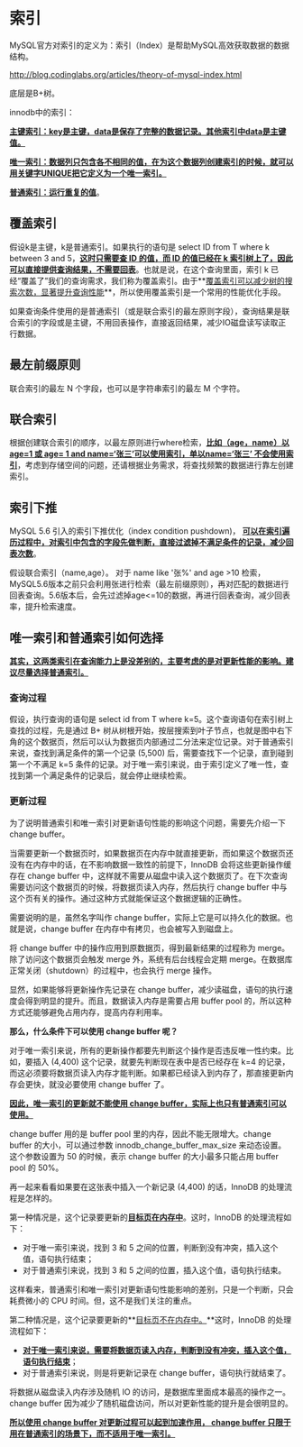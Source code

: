 # 索引

MySQL官方对索引的定义为：索引（Index）是帮助MySQL高效获取数据的数据结构。

http://blog.codinglabs.org/articles/theory-of-mysql-index.html

底层是B+树。



innodb中的索引：

<u>**主键索引：key是主键，data是保存了完整的数据记录。其他索引中data是主键值。**</u>

**<u>唯一索引：数据列只包含各不相同的值，在为这个数据列创建索引的时候，就可以用关键字UNIQUE把它定义为一个唯一索引。</u>**

**<u>普通索引：运行重复的值</u>**。



## 覆盖索引

假设k是主键，k是普通索引。如果执行的语句是 select ID from T where k between 3 and 5，<u>**这时只需要查 ID 的值，而 ID 的值已经在 k 索引树上了，因此可以直接提供查询结果，不需要回表**</u>。也就是说，在这个查询里面，索引 k 已经“覆盖了”我们的查询需求，我们称为覆盖索引。由于**<u>覆盖索引可以减少树的搜索次数，显著提升查询性能</u>**，所以使用覆盖索引是一个常用的性能优化手段。

如果查询条件使用的是普通索引（或是联合索引的最左原则字段），查询结果是联合索引的字段或是主键，不用回表操作，直接返回结果，减少IO磁盘读写读取正行数据。



## 最左前缀原则

联合索引的最左 N 个字段，也可以是字符串索引的最左 M 个字符。



## 联合索引

根据创建联合索引的顺序，以最左原则进行where检索，<u>**比如（age，name）以age=1 或 age= 1 and name=‘张三’可以使用索引，单以name=‘张三’ 不会使用索引**</u>，考虑到存储空间的问题，还请根据业务需求，将查找频繁的数据进行靠左创建索引。



## 索引下推

MySQL 5.6 引入的索引下推优化（index condition pushdown)， <u>**可以在索引遍历过程中，对索引中包含的字段先做判断，直接过滤掉不满足条件的记录，减少回表次数**</u>。

假设联合索引（name,age）。    对于 name like '张%' and age >10 检索，MySQL5.6版本之前只会利用张进行检索（最左前缀原则），再对匹配的数据进行回表查询。5.6版本后，会先过滤掉age<=10的数据，再进行回表查询，减少回表率，提升检索速度。



## 唯一索引和普通索引如何选择

<u>**其实，这两类索引在查询能力上是没差别的，主要考虑的是对更新性能的影响。建议尽量选择普通索引。**</u>

### 查询过程

假设，执行查询的语句是 select id from T where k=5。这个查询语句在索引树上查找的过程，先是通过 B+ 树从树根开始，按层搜索到叶子节点，也就是图中右下角的这个数据页，然后可以认为数据页内部通过二分法来定位记录。对于普通索引来说，查找到满足条件的第一个记录 (5,500) 后，需要查找下一个记录，直到碰到第一个不满足 k=5 条件的记录。对于唯一索引来说，由于索引定义了唯一性，查找到第一个满足条件的记录后，就会停止继续检索。

### 更新过程

为了说明普通索引和唯一索引对更新语句性能的影响这个问题，需要先介绍一下 change buffer。

当需要更新一个数据页时，如果数据页在内存中就直接更新，而如果这个数据页还没有在内存中的话，在不影响数据一致性的前提下，InnoDB 会将这些更新操作缓存在 change buffer 中，这样就不需要从磁盘中读入这个数据页了。在下次查询需要访问这个数据页的时候，将数据页读入内存，然后执行 change buffer 中与这个页有关的操作。通过这种方式就能保证这个数据逻辑的正确性。

需要说明的是，虽然名字叫作 change buffer，实际上它是可以持久化的数据。也就是说，change buffer 在内存中有拷贝，也会被写入到磁盘上。

将 change buffer 中的操作应用到原数据页，得到最新结果的过程称为 merge。除了访问这个数据页会触发 merge 外，系统有后台线程会定期 merge。在数据库正常关闭（shutdown）的过程中，也会执行 merge 操作。

显然，如果能够将更新操作先记录在 change buffer，减少读磁盘，语句的执行速度会得到明显的提升。而且，数据读入内存是需要占用 buffer pool 的，所以这种方式还能够避免占用内存，提高内存利用率。

**那么，什么条件下可以使用 change buffer 呢？**

对于唯一索引来说，所有的更新操作都要先判断这个操作是否违反唯一性约束。比如，要插入 (4,400) 这个记录，就要先判断现在表中是否已经存在 k=4 的记录，而这必须要将数据页读入内存才能判断。如果都已经读入到内存了，那直接更新内存会更快，就没必要使用 change buffer 了。

**<u>因此，唯一索引的更新就不能使用 change buffer，实际上也只有普通索引可以使用。</u>**

change buffer 用的是 buffer pool 里的内存，因此不能无限增大。change buffer 的大小，可以通过参数 innodb_change_buffer_max_size 来动态设置。这个参数设置为 50 的时候，表示 change buffer 的大小最多只能占用 buffer pool 的 50%。

再一起来看看如果要在这张表中插入一个新记录 (4,400) 的话，InnoDB 的处理流程是怎样的。

第一种情况是，这个记录要更新的<u>**目标页在内存中**</u>。这时，InnoDB 的处理流程如下：

- 对于唯一索引来说，找到 3 和 5 之间的位置，判断到没有冲突，插入这个值，语句执行结束；
- 对于普通索引来说，找到 3 和 5 之间的位置，插入这个值，语句执行结束。

这样看来，普通索引和唯一索引对更新语句性能影响的差别，只是一个判断，只会耗费微小的 CPU 时间。但，这不是我们关注的重点。

第二种情况是，这个记录要更新的**<u>目标页不在内存中。</u>**这时，InnoDB 的处理流程如下：

- **<u>对于唯一索引来说，需要将数据页读入内存，判断到没有冲突，插入这个值，语句执行结束</u>**；
- 对于普通索引来说，则是将更新记录在 change buffer，语句执行就结束了。

将数据从磁盘读入内存涉及随机 IO 的访问，是数据库里面成本最高的操作之一。change buffer 因为减少了随机磁盘访问，所以对更新性能的提升是会很明显的。

**<u>所以使用 change buffer 对更新过程可以起到加速作用， change buffer 只限于用在普通索引的场景下，而不适用于唯一索引。</u>**